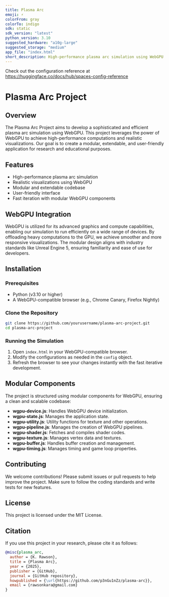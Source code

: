 ```yaml
---
title: Plasma Arc
emoji: ⚡
colorFrom: gray
colorTo: indigo
sdk: static
sdk_version: "latest"
python_version: 3.10
suggested_hardware: "a10g-large"
suggested_storage: "medium"
app_file: "index.html"
short_description: High-performance plasma arc simulation using WebGPU.
---
```


Check out the configuration reference at https://huggingface.co/docs/hub/spaces-config-reference

# Plasma Arc Project

## Overview
The Plasma Arc Project aims to develop a sophisticated and efficient plasma arc simulation using WebGPU. This project leverages the power of WebGPU to achieve high-performance computations and realistic visualizations. Our goal is to create a modular, extendable, and user-friendly application for research and educational purposes.

## Features
- High-performance plasma arc simulation
- Realistic visualizations using WebGPU
- Modular and extendable codebase
- User-friendly interface
- Fast iteration with modular WebGPU components

## WebGPU Integration
WebGPU is utilized for its advanced graphics and compute capabilities, enabling our simulation to run efficiently on a wide range of devices. By offloading heavy computations to the GPU, we achieve smoother and more responsive visualizations. The modular design aligns with industry standards like Unreal Engine 5, ensuring familiarity and ease of use for developers.

## Installation

### Prerequisites
- Python (v3.10 or higher)
- A WebGPU-compatible browser (e.g., Chrome Canary, Firefox Nightly)

### Clone the Repository
```bash
git clone https://github.com/yourusername/plasma-arc-project.git
cd plasma-arc-project
```

### Running the Simulation
1. Open `index.html` in your WebGPU-compatible browser.
2. Modify the configurations as needed in the `config` object.
3. Refresh the browser to see your changes instantly with the fast iterative development.

## Modular Components
The project is structured using modular components for WebGPU, ensuring a clean and scalable codebase:
- **wgpu-device.js**: Handles WebGPU device initialization.
- **wgpu-state.js**: Manages the application state.
- **wgpu-utility.js**: Utility functions for texture and other operations.
- **wgpu-pipeline.js**: Manages the creation of WebGPU pipelines.
- **wgpu-shader.js**: Fetches and compiles shader codes.
- **wgpu-texture.js**: Manages vertex data and textures.
- **wgpu-buffer.js**: Handles buffer creation and management.
- **wgpu-timing.js**: Manages timing and game loop properties.

## Contributing
We welcome contributions! Please submit issues or pull requests to help improve the project. Make sure to follow the coding standards and write tests for new features.

## License
This project is licensed under the MIT License.

## Citation
If you use this project in your research, please cite it as follows:

```bibtex
@misc{plasma_arc,
  author = {K. Rawson},
  title = {Plasma Arc},
  year = {2025},
  publisher = {GitHub},
  journal = {GitHub repository},
  howpublished = {\url{https://github.com/p3nGu1nZz/plasma-arc}},
  email = {rawsonkara@gmail.com}
}
```
